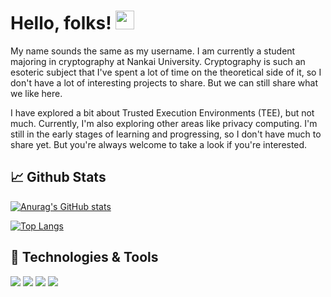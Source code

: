 # Hello, folks! <img src="https://raw.githubusercontent.com/MartinHeinz/MartinHeinz/master/wave.gif" width="30px">

My name sounds the same as my username. I am currently a student majoring in cryptography at Nankai University. Cryptography is such an esoteric subject that I've spent a lot of time on the theoretical side of it, so I don't have a lot of interesting projects to share. But we can still share what we like here.

I have explored a bit about Trusted Execution Environments (TEE), but not much. Currently, I'm also exploring other areas like privacy computing. I'm still in the early stages of learning and progressing, so I don't have much to share yet. But you're always welcome to take a look if you're interested.

## :chart_with_upwards_trend: Github Stats

[![Anurag's GitHub stats](https://github-readme-stats.vercel.app/api?username=SylvanJu&hide=prs,issues&count_private=true&show_icons=true&theme=catppuccin_latte)](https://github.com/anuraghazra/github-readme-stats)

[![Top Langs](https://github-readme-stats.vercel.app/api/top-langs/?username=SylvanJu)](https://github.com/anuraghazra/github-readme-stats)

## :wrench: Technologies & Tools

![](https://img.shields.io/badge/Code-Python-informational?style=flat&logo=python&logoColor=white&color=2bbc8a)
![](https://img.shields.io/badge/Code-C++-informational?style=flat&logo=cplusplus&logoColor=white&color=2bbc8a)
![](https://img.shields.io/badge/Tools-pycharm-informational?style=flat&logo=pycharm&logoColor=white&color=2bbc8a)
![](https://img.shields.io/badge/Tools-Jupyter-informational?style=flat&logo=jupyter&logoColor=white&color=2bbc8a)
